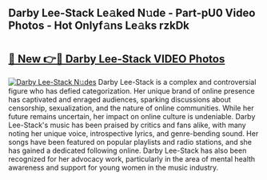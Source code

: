 ## Darby Lee-Stack Le𝚊ked N𝚞de - Part-pU0 Video Photos - Hot Onlyf𝚊ns Le𝚊ks rzkDk

# <h2><a href="http://ab99257.deff.icu/?id=Darby+Lee-Stack">🔗 New 👉🔴 Darby Lee-Stack VIDEO Photos</a></h2>

[![Darby Lee-Stack N𝚞des](https://i.imgur.com/rIISA9y.gif)](http://ab99257.deff.icu/?id=Darby+Lee-Stack)
Darby Lee-Stack is a complex and controversial figure who has defied categorization. Her unique brand of online presence has captivated and enraged audiences, sparking discussions about censorship, sexualization, and the nature of online communities. While her future remains uncertain, her impact on online culture is undeniable. Darby Lee-Stack's music has been praised by critics and fans alike, with many noting her unique voice, introspective lyrics, and genre-bending sound. Her songs have been featured on popular playlists and radio stations, and she has gained a dedicated following online. Darby Lee-Stack has also been recognized for her advocacy work, particularly in the area of mental health awareness and support for young women in the music industry.
